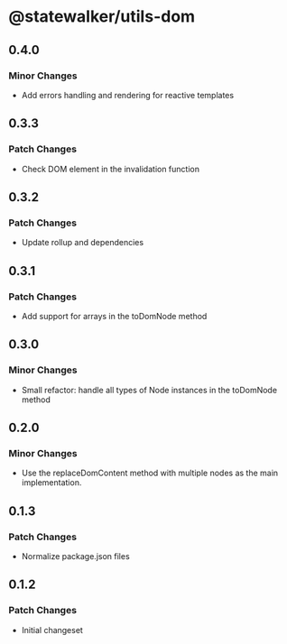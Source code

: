 # @statewalker/utils-dom

## 0.4.0

### Minor Changes

- Add errors handling and rendering for reactive templates

## 0.3.3

### Patch Changes

- Check DOM element in the invalidation function

## 0.3.2

### Patch Changes

- Update rollup and dependencies

## 0.3.1

### Patch Changes

- Add support for arrays in the toDomNode method

## 0.3.0

### Minor Changes

- Small refactor: handle all types of Node instances in the toDomNode method

## 0.2.0

### Minor Changes

- Use the replaceDomContent method with multiple nodes as the main implementation.

## 0.1.3

### Patch Changes

- Normalize package.json files

## 0.1.2

### Patch Changes

- Initial changeset
